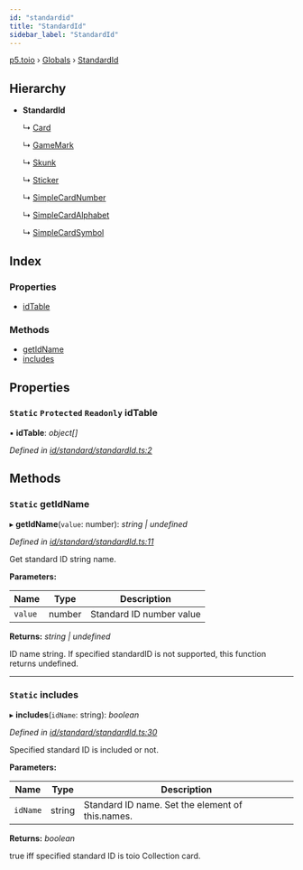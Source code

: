 ```yaml
---
id: "standardid"
title: "StandardId"
sidebar_label: "StandardId"
---
```


[p5.toio](../index.md) › [Globals](../globals.md) › [StandardId](standardid.md)

## Hierarchy

* **StandardId**

  ↳ [Card](card.md)

  ↳ [GameMark](gamemark.md)

  ↳ [Skunk](skunk.md)

  ↳ [Sticker](sticker.md)

  ↳ [SimpleCardNumber](simplecardnumber.md)

  ↳ [SimpleCardAlphabet](simplecardalphabet.md)

  ↳ [SimpleCardSymbol](simplecardsymbol.md)

## Index

### Properties

* [idTable](standardid.md#static-protected-readonly-idtable)

### Methods

* [getIdName](standardid.md#static-getidname)
* [includes](standardid.md#static-includes)

## Properties

### `Static` `Protected` `Readonly` idTable

▪ **idTable**: *object[]*

*Defined in [id/standard/standardId.ts:2](https://github.com/tetunori/p5.toio/blob/7e9fa1c/src/id/standard/standardId.ts#L2)*

## Methods

### `Static` getIdName

▸ **getIdName**(`value`: number): *string | undefined*

*Defined in [id/standard/standardId.ts:11](https://github.com/tetunori/p5.toio/blob/7e9fa1c/src/id/standard/standardId.ts#L11)*

Get standard ID string name.

**Parameters:**

Name | Type | Description |
------ | ------ | ------ |
`value` | number | Standard ID number value  |

**Returns:** *string | undefined*

ID name string. If specified standardID is not supported, this function returns undefined.

___

### `Static` includes

▸ **includes**(`idName`: string): *boolean*

*Defined in [id/standard/standardId.ts:30](https://github.com/tetunori/p5.toio/blob/7e9fa1c/src/id/standard/standardId.ts#L30)*

Specified standard ID is included or not.

**Parameters:**

Name | Type | Description |
------ | ------ | ------ |
`idName` | string | Standard ID name. Set the element of this.names.  |

**Returns:** *boolean*

true iff specified standard ID is toio Collection card.
